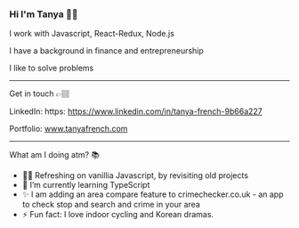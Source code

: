 ### Hi I'm Tanya 👋🏽

I work with Javascript, React-Redux, Node.js

I have a background in finance and entrepreneurship

I like to solve problems

---

Get in touch 👉🏽

LinkedIn: https: https://www.linkedin.com/in/tanya-french-9b66a227

Portfolio: www.tanyafrench.com

---

What am I doing atm? 📚

- 👍🏽 Refreshing on vanillia Javascript, by revisiting old projects
- 🌱 I’m currently learning TypeScript 
- ✨ I am adding an area compare feature to crimechecker.co.uk - an app to check stop and search and crime in your area
- ⚡  Fun fact: I love indoor cycling and Korean dramas.


<!--
**Trenchwise/Trenchwise** is a ✨ _special_ ✨ repository because its `README.md` (this file) appears on your GitHub profile.


-->
